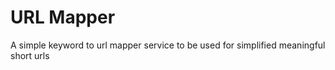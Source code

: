 # URL Mapper

A simple keyword to url mapper service to be used for simplified meaningful
short urls
